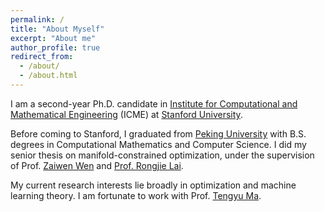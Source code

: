 ```yaml
---
permalink: /
title: "About Myself"
excerpt: "About me"
author_profile: true
redirect_from: 
  - /about/
  - /about.html
---
```


I am a second-year Ph.D. candidate in [Institute for Computational and Mathematical Engineering](https://icme.stanford.edu) (ICME) at [Stanford University](https://stanford.edu).

Before coming to Stanford, I graduated from [Peking University](http://english.pku.edu.cn) with B.S. degrees in Computational Mathematics and Computer Science. I did my senior thesis on manifold-constrained optimization, under the supervision of Prof. [Zaiwen Wen](http://bicmr.pku.edu.cn/~wenzw/index.html ) and [Prof. Rongjie Lai](http://homepages.rpi.edu/~lair/). 

My current research interests lie broadly in optimization and machine learning theory. I am fortunate to work with Prof. [Tengyu Ma](https://ai.stanford.edu/~tengyuma/).



## <!--For more info-->

<!--More info about configuring academicpages can be found in [the guide](https://academicpages.github.io/markdown/). The [guides for the Minimal Mistakes theme](https://mmistakes.github.io/minimal-mistakes/docs/configuration/) (which this theme was forked from) might also be helpful.-->

